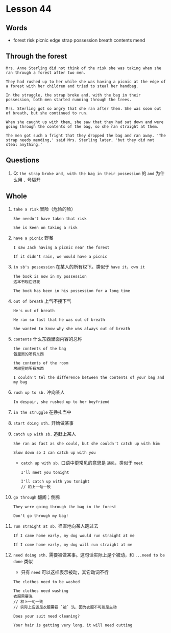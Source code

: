 # Lesson 44

## Words

- forest risk picnic edge strap possession breath contents mend

## Through the forest

```
Mrs. Anne Sterling did not think of the risk she was taking when she ran through a forest after two men.

They had rushed up to her while she was having a picnic at the edge of a forest with her children and tried to steal her handbag.

In the struggle, the strap broke and, with the bag in their possession, both men started running through the trees.

Mrs. Sterling got so angry that she ran after them. She was soon out of breath, but she continued to run.

When she caught up with them, she saw that they had sat down and were going through the contents of the bag, so she ran straight at them.

The men got such a fright that they dropped the bag and ran away. 'The strap needs mending,' said Mrs. Sterling later, 'but they did not steal anything.'
```

## Questions

1. Q: `the strap broke and, with the bag in their possession` 的 `and` 为什么用 `,` 号隔开

## Whole

1. `take a risk` 冒险（危险的险）

   ```
   She needn't have taken that risk

   She is keen on taking a risk
   ```

2. `have a picnic` 野餐

   ```
   I saw Jack having a picnic near the forest

   If it didn't rain, we would have a picnic
   ```

3. `in sb's possession` 在某人的所有权下。类似于 `have it`，`own it`

   ```
   The book is now in my possession
   这本书现在归我

   The book has been in his possession for a long time
   ```

4. `out of breath` 上气不接下气

   ```
   He's out of breath

   He ran so fast that he was out of breath

   She wanted to know why she was always out of breath
   ```

5. `contents` 什么东西里面内容的总称

   ```
   the contents of the bag
   包里面的所有东西

   the contents of the room
   房间里的所有东西

   I couldn't tel the difference between the contents of your bag and my bag
   ```

6. `rush up to sb.` 冲向某人

   ```
   In despair, she rushed up to her boyfriend
   ```

7. `in the struggle` 在挣扎当中

8. `start doing sth.` 开始做某事

9. `catch up with sb.` 追赶上某人

   ```
   She ran as fast as she could, but she couldn't catch up with him

   Slow down so I can catch up with you
   ```

   - `catch up with sb.` 口语中更常见的意思是 `遇见`，类似于 `meet`

     ```
     I'll meet you tonight

     I'll catch up with you tonight
     // 和上一句一致
     ```

10. `go through` 翻阅；倒腾

    ```
    They were going through the bag in the forest

    Don't go through my bag!
    ```

11. `run straight at sb.` 径直地向某人跑过去

    ```
    If I came home early, my dog would run straight at me

    If I come home early, my dog will run straight at me
    ```

12. `need doing sth.` 需要被做某事。这句话实际上是个被动，和 `...need to be done` 类似

    - 只有 `need` 可以这样表示被动，其它动词不行

    ```
    The clothes need to be washed

    The clothes need washing
    衣服需要洗
    // 和上一句一致
    // 实际上应该是衣服需要 `被` 洗，因为衣服不可能是主动

    Does your suit need cleaning?

    Your hair is getting very long, it will need cutting
    ```
